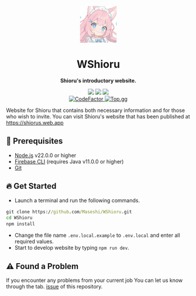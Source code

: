 <div align="center">
  <img src="./public/android-chrome-512x512.png" width="100" alt="Shioru Avatar">
  <strong>
    <h1>WShioru</h1>
    <p>Shioru's introductory website.</p>
  </strong>
  <img src="https://img.shields.io/badge/react.js-v19-61DBFB?logo=react&logoColor=white&style=for-the-badge">
  <img src="https://img.shields.io/github/last-commit/Maseshi/WShioru?style=for-the-badge">
  <a title="Shioru's" href="https://shiorus.web.app">
    <img src="https://img.shields.io/website-up-down-green-red/https/shiorus.web.app.svg?logo=webpack&logoColor=white&style=for-the-badge">
  </a>
  <br />
  <a title="CodeFactor" href="https://www.codefactor.io/repository/github/maseshi/wshioru">
    <img src="https://www.codefactor.io/repository/github/maseshi/wshioru/badge" alt="CodeFactor" />
  </a>
  <a title="Top.gg" href="https://top.gg/bot/704706906505347183">
    <img src="https://top.gg/api/widget/upvotes/704706906505347183.svg" alt="Top.gg" />
  </a>
</div>

Website for Shioru that contains both necessary information and for those who wish to invite. You can visit Shioru's website that has been published at https://shiorus.web.app

## 🧩 Prerequisites

- [Node.js](https://nodejs.org) v22.0.0 or higher
- [Firebase CLI](https://firebase.google.com/docs/cli) (requires Java v11.0.0 or higher)
- [Git](https://git-scm.com/downloads)

## 🔥 Get Started

- Launch a terminal and run the following commands.

```bat
git clone https://github.com/Maseshi/WShioru.git
cd WShioru
npm install
```

- Change the file name `.env.local.example` to `.env.local` and enter all required values.
- Start to develop website by typing `npm run dev`.

## ⚠️ Found a Problem

If you encounter any problems from your current job You can let us know through the tab. [issue](https://github.com/Maseshi/WShioru/issues) of this repository.
